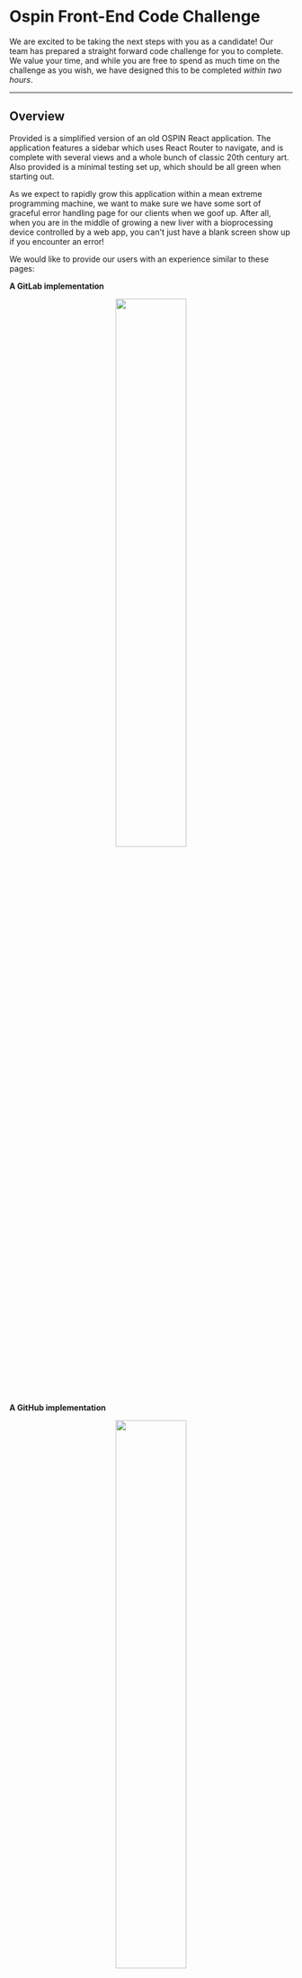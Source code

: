 # Ospin Front-End Code Challenge

We are excited to be taking the next steps with you as a candidate! Our team has prepared a straight forward code challenge for you to complete. We value your time, and while you are free to spend as much time on the challenge as you wish, we have designed this to be completed _within two hours_.


---
## Overview

Provided is a simplified version of an old OSPIN React application. The application features a sidebar which uses React Router to navigate, and is complete with several views and a whole bunch of classic 20th century art. Also provided is a minimal testing set up, which should be all green when starting out.

As we expect to rapidly grow this application within a mean extreme programming machine, we want to make sure we have some sort of graceful error handling page for our clients when we goof up. After all, when you are in the middle of growing a new liver with a bioprocessing device controlled by a web app, you can't just have a blank screen show up if you encounter an error!

We would like to provide our users with an experience similar to these pages:

**A GitLab implementation**
<div align="center">
  <img src="gitlab_500.png" style="width: 50%">
</div>

**A GitHub implementation**
<div align="center" style="margin-top: 10px">
  <img src="github_500.jpeg" style="width: 50%">
</div>


---
## Getting Started
- clone the repository - **do not fork!** This is to ensure your submission stays private. If you will be hosting the repo on Github or Gitlab (not mandatory, see FAQ), please rename the repository.
- make sure you are using a node version that is compatible with what is defined in the `package.json`
- run `npm i && npm test` followed by `npm start` to make sure everything is working as expected!


---
## Deliverables
- **when an error is thrown in a component within the main-content section of `Main.jsx` (e.g. `Profile`, `Notifications`, `Devices`, `Changelog`):**
  - an error view should display
  - the sidebar should still be visible
  - the user should be able to navigate away from the error page using the sidebar (the error page should only take up the 'main-content' window of the application)
  - we want to report the client side error to our backend, so make use of the existing method in the `ServerAPI` class to simulate the relevant information being sent in a POST request. Simply calling the provided method is sufficient - no need to make to make an actual HTTP request!
  - the url should reflect that a user is on the error page (e.g. `http://localhost:3000/error`)
  - when the user reloads the browser window when on `/error` they should see the error screen after the reload
  - the user should be able to successfully 'navigate back' in their browsers (by clicking the back button, hitting backspace, etc.)
  - **test coverage should be provided for this new feature!**
  - **bonus:** provide the user with the option to see the actual error and the stack trace on the error page (unless the user has reloaded into the error screen using the browser's reload button. In this case you don't need to display the error and stack trace)

## Hints
  - The router should be responsible for the rendering of the error screen (there should be a route to the error screen)
  - for the bonus: the history API allows passing state between routes

---
## FAQ

**Q**: What do I do once I am finished?
**A**: **Please do not make a PR to the repo.** If you are able to host it on a Github account simply rename the repo, provide a link and it will be cloned. If you made your repo private, please invite github user `ospin-webapp` as a collaborator, let us know when you are finished, and it will be cloned. Otherwise, send an email to webdev.ospin@gmail.com either with your finished repo zipped and attached, or with a link to somewhere it can be downloaded.

**Q:** Re: the user experience, do I have to provide some fancy animations/art/etc. on the error page?
**A:** No! All you need to provide is what you consider a simple and polished view. There are some assets in `src/images` which you are welcome to use, but not required to. Feel free to be goofy with it!

**Q:** May I use dependencies not currently listed?
**A:** Of course! Please use whatever dependencies you see fit. While we have provided a test framework in the challenge, it is by no means necessary to use the same one.

**Q:** May I change the way existing code works?
**A:** Certainly - feel free to edit the repository as you see fit. Keep in mind that your work should reflect how you would go about solving this issue on a real team.

**Q:** Will you be reviewing Git history?
**A:** Yes! Please provide a structured and readable Git history. This should mimic a real feature + PR completion, and will be read as such.

**Q:** How much test coverage do I need to provide?
**A:** Use your best judgement depending on your time constraints. If it is a choice between 20 tests which cover 50% of the feature, vs. 5 tests which cover 95% of the feature, go for the higher coverage!


**Q:** What if I have additional questions about the feature/user experience?
**A:** First and foremost, if it is not blocking to your completion of the code challenge, feel free to list any assumptions you need to make in the discussion section of the README below. Otherwise, reach out directly if you have any questions that feel are blocking to the completion of this code challenge.

---
## Discussion
> This is your space to communicate your thoughts as a developer to us. Use this section to describe the decisions you made (architecturally, technically, etc.), as well as any recommendations for alterations/extensions to the feature. Consider what makes a for a stellar PR body and provide it here.

> If there are any assumptions you had to make because of ambiguity in the feature request, please list them here!

> If your implementation involves additional setup to run, please let us know here.

> Any and all feedback on the code challenge is greatly appreciated. Please let us know if it could be improved, if it was too long, if expectations weren't clear, etc.!

<br/>

## My humble feedback on this

- Overall, it is an enjoyable challenge.

- Involving some interesting "catches" to have in order to assess the candidates' attention to detail in this kind of task (for example: the hierarchy of routes)

- Due to being involved in some other hiring processes, I was unable to spend more time testing the application, especially since the test present in the repository was not passing. I spent some time trying to debug but none of the solutions I found solved the problem.

``` 
FAIL  test/components/Main.test.jsx
  ● Test suite failed to run

    Cannot find module 'mini-create-react-context' from 'node_modules/react-router/cjs/react-router.js'

    Require stack:
      node_modules/react-router/cjs/react-router.js
      node_modules/react-router/index.js
      test/components/Main.test.jsx

      at Resolver.resolveModule (node_modules/jest-resolve/build/resolver.js:324:11)
      at Object.<anonymous> (node_modules/react-router/cjs/react-router.js:9:37)
```

